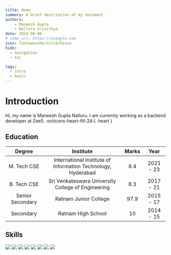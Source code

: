 ```yaml
---
title: Home
summary: A brief description of my document.
authors:
    - Maneesh Gupta
    - Nalluru Srinithya
date: 2024-08-06
# some_url: https://example.com
icon: fontawesome/solid/house
hide:
  - navigation
  - toc

tags:
  - intro
  - basic
---
```

# Introduction

Hi, my name is Maneesh Gupta Nalluru. I am currently working as a backend developer at Zee5. :octicons-heart-fill-24:{ .heart }

## Education


| Degree           | Institute                                               | Marks | Year       |
|:----------------:|:-------------------------------------------------------:|:-----:|:----------:|
| M. Tech CSE      | International Institute of Information Technology, Hyderabad | 8.4   | 2021 - 23  |
| B. Tech CSE      | Sri Venkateswara University College of Engineering      | 8.3   | 2017 - 21  |
| Senior Secondary | Ratnam Junior College                                   | 97.9  | 2015 - 17  |
| Secondary        | Ratnam High School                                      | 10    | 2014 - 15  |

## Skills
![](https://img.shields.io/badge/Java-ED8B00?style=for-the-badge&logo=openjdk&logoColor=white)
![](https://img.shields.io/badge/HTML5-E34F26?style=for-the-badge&logo=html5&logoColor=white)
![](https://img.shields.io/badge/Python-3776AB?style=for-the-badge&logo=python&logoColor=white)
![](https://img.shields.io/badge/HTML5-E34F26?style=for-the-badge&logo=html5&logoColor=white)
![](https://img.shields.io/badge/CSS3-1572B6?style=for-the-badge&logo=css3&logoColor=white)
![](https://img.shields.io/badge/JavaScript-F7DF1E?style=for-the-badge&logo=javascript&logoColor=black)
![](https://img.shields.io/badge/C-00599C?style=for-the-badge&logo=c&logoColor=white)
![](https://img.shields.io/badge/C%2B%2B-00599C?style=for-the-badge&logo=c%2B%2B&logoColor=white)